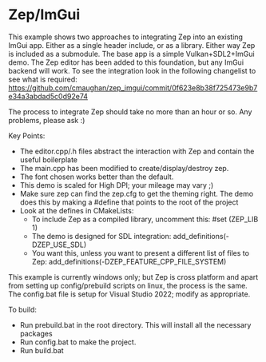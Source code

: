 # Zep/ImGui

This example shows two approaches to integrating Zep into an existing ImGui app.  Either as a single header include, or as a library.  Either way Zep is included as a submodule.
The base app is a simple Vulkan+SDL2+ImGui demo.  The Zep editor has been added to this foundation, but any ImGui backend will work.
To see the integration look in the following changelist to see what is required:
https://github.com/cmaughan/zep_imgui/commit/0f623e8b38f725473e9b7e34a3abdad5c0d92e74

The process to integrate Zep should take no more than an hour or so.  Any problems, please ask :)

Key Points:
- The editor.cpp/.h files abstract the interaction with Zep and contain the useful boilerplate
- The main.cpp has been modified to create/display/destroy zep.
- The font chosen works better than the default.
- This demo is scaled for High DPI; your mileage may vary ;)
- Make sure zep can find the zep.cfg to get the theming right.  The demo does this by making a #define that points to the root of the project
- Look at the defines in CMakeLists: 
    - To include Zep as a compiled library, uncomment this:
        #set (ZEP_LIB 1) 
    - The demo is designed for SDL integration:
        add_definitions(-DZEP_USE_SDL)
    - You want this, unless you want to present a different list of files to Zep:
        add_definitions(-DZEP_FEATURE_CPP_FILE_SYSTEM)

This example is currently windows only; but Zep is cross platform and apart from setting up config/prebuild scripts on linux, the process is the same.
The config.bat file is setup for Visual Studio 2022; modify as appropriate.

To build:
- Run prebuild.bat in the root directory.  This will install all the necessary packages
- Run config.bat to make the project.
- Run build.bat


